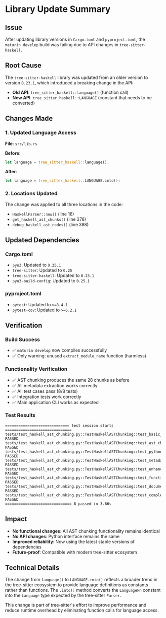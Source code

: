 # Library Update Summary

## Issue
After updating library versions in `Cargo.toml` and `pyproject.toml`, the `maturin develop` build was failing due to API changes in `tree-sitter-haskell`.

## Root Cause
The `tree-sitter-haskell` library was updated from an older version to version `0.23.1`, which introduced a breaking change in the API:

- **Old API**: `tree_sitter_haskell::language()` (function call)
- **New API**: `tree_sitter_haskell::LANGUAGE` (constant that needs to be converted)

## Changes Made

### 1. Updated Language Access
**File**: `src/lib.rs`

**Before**:
```rust
let language = tree_sitter_haskell::language();
```

**After**:
```rust
let language = tree_sitter_haskell::LANGUAGE.into();
```

### 2. Locations Updated
The change was applied to all three locations in the code:
- `HaskellParser::new()` (line 16)
- `get_haskell_ast_chunks()` (line 378)
- `debug_haskell_ast_nodes()` (line 398)

## Updated Dependencies

### Cargo.toml
- `pyo3`: Updated to `0.25.1`
- `tree-sitter`: Updated to `0.25`
- `tree-sitter-haskell`: Updated to `0.23.1`
- `pyo3-build-config`: Updated to `0.25.1`

### pyproject.toml
- `pytest`: Updated to `>=8.4.1`
- `pytest-cov`: Updated to `>=6.2.1`

## Verification

### Build Success
- ✅ `maturin develop` now compiles successfully
- ✅ Only warning: unused `extract_module_name` function (harmless)

### Functionality Verification
- ✅ AST chunking produces the same 28 chunks as before
- ✅ All metadata extraction works correctly
- ✅ All test cases pass (8/8 tests)
- ✅ Integration tests work correctly
- ✅ Main application CLI works as expected

### Test Results
```
============================= test session starts ==============================
tests/test_haskell_ast_chunking.py::TestHaskellASTChunking::test_basic_ast_chunking PASSED
tests/test_haskell_ast_chunking.py::TestHaskellASTChunking::test_ast_chunking_with_fallback PASSED
tests/test_haskell_ast_chunking.py::TestHaskellASTChunking::test_python_wrapper_function PASSED
tests/test_haskell_ast_chunking.py::TestHaskellASTChunking::test_metadata_extraction PASSED
tests/test_haskell_ast_chunking.py::TestHaskellASTChunking::test_enhanced_separators PASSED
tests/test_haskell_ast_chunking.py::TestHaskellASTChunking::test_function_name_extraction PASSED
tests/test_haskell_ast_chunking.py::TestHaskellASTChunking::test_documentation_chunks PASSED
tests/test_haskell_ast_chunking.py::TestHaskellASTChunking::test_complex_haskell_code PASSED
============================== 8 passed in 3.66s
```

## Impact
- **No functional changes**: All AST chunking functionality remains identical
- **No API changes**: Python interface remains the same
- **Improved reliability**: Now using the latest stable versions of dependencies
- **Future-proof**: Compatible with modern tree-sitter ecosystem

## Technical Details
The change from `language()` to `LANGUAGE.into()` reflects a broader trend in the tree-sitter ecosystem to provide language definitions as constants rather than functions. The `.into()` method converts the `LanguageFn` constant into the `Language` type expected by the tree-sitter `Parser`.

This change is part of tree-sitter's effort to improve performance and reduce runtime overhead by eliminating function calls for language access.